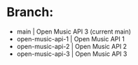 # Branch:

- main | Open Music API 3 (current main)
- open-music-api-1 | Open Music API 1
- open-music-api-2 | Open Music API 2
- open-music-api-3 | Open Music API 3
